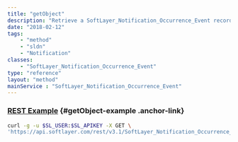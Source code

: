 ```yaml
---
title: "getObject"
description: "Retrieve a SoftLayer_Notification_Occurrence_Event record."
date: "2018-02-12"
tags:
    - "method"
    - "sldn"
    - "Notification"
classes:
    - "SoftLayer_Notification_Occurrence_Event"
type: "reference"
layout: "method"
mainService : "SoftLayer_Notification_Occurrence_Event"
---
```


### [REST Example](#getObject-example) <a href="/article/rest/"><i class="fas fa-question"></i></a> {#getObject-example .anchor-link} 
```bash
curl -g -u $SL_USER:$SL_APIKEY -X GET \
'https://api.softlayer.com/rest/v3.1/SoftLayer_Notification_Occurrence_Event/{SoftLayer_Notification_Occurrence_EventID}/getObject'
```

